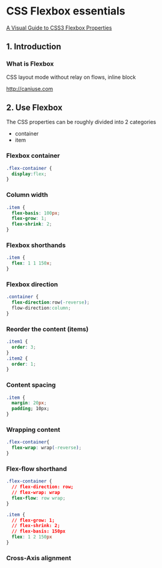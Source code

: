 # CSS Flexbox essentials

[A Visual Guide to CSS3 Flexbox Properties](https://scotch.io/tutorials/a-visual-guide-to-css3-flexbox-properties)

## 1. Introduction

### What is Flexbox
CSS layout mode
without relay on flows, inline block

http://caniuse.com

## 2. Use Flexbox

The CSS properties can be roughly divided into 2 categories
- container
- item

### Flexbox container
``` css
.flex-container {
  display:flex;
}
```
### Column width
``` css
.item {
  flex-basis: 100px;
  flex-grow: 1;
  flex-shrink: 2;
}
```
### Flexbox shorthands
```css
.item {
  flex: 1 1 150x;
}
```
### Flexbox direction
```css
.container {
  flex-direction:row(-reverse);
  flow-direction:column;
}
```
### Reorder the content (items)
```css
.item1 {
  order: 3;
}
.item2 {
  order: 1;
}
```
### Content spacing
```css
.item {
  margin: 20px;
  padding; 10px;
}
```
### Wrapping content
```css
.flex-container{
  flex-wrap: wrap(-reverse);
}
```
### Flex-flow shorthand
```css
.flex-container {
  // flex-direction: row;
  // flex-wrap: wrap
  flex-flow: row wrap;
}

.item {
  // flex-grow: 1;
  // flex-shrink: 2;
  // flex-basis: 150px
  flex: 1 2 150px
}
```
### Cross-Axis alignment
